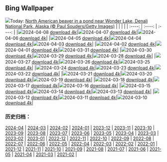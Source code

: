 ## Bing Wallpaper
![](https://global.bing.com/th?id=OHR.BeaverDenali_EN-CA6851108390_UHD.jpg&w=1000)Today: [North American beaver in a pond near Wonder Lake, Denali National Park, Alaska (© Paul Souders/Getty Images)](https://global.bing.com/th?id=OHR.BeaverDenali_EN-CA6851108390_UHD.jpg)
|      |      |      |
| :----: | :----: | :----: |
|![](https://global.bing.com/th?id=OHR.BeaverDenali_EN-CA6851108390_UHD.jpg&pid=hp&w=384&h=216&rs=1&c=4)2024-04-08 [download 4k](https://global.bing.com/th?id=OHR.BeaverDenali_EN-CA6851108390_UHD.jpg)|![](https://global.bing.com/th?id=OHR.JapanHimeji_EN-CA9913265473_UHD.jpg&pid=hp&w=384&h=216&rs=1&c=4)2024-04-07 [download 4k](https://global.bing.com/th?id=OHR.JapanHimeji_EN-CA9913265473_UHD.jpg)|![](https://global.bing.com/th?id=OHR.BahamasSpace_EN-CA5271585501_UHD.jpg&pid=hp&w=384&h=216&rs=1&c=4)2024-04-06 [download 4k](https://global.bing.com/th?id=OHR.BahamasSpace_EN-CA5271585501_UHD.jpg)|
|![](https://global.bing.com/th?id=OHR.AntelopeBotswana_EN-CA1764175316_UHD.jpg&pid=hp&w=384&h=216&rs=1&c=4)2024-04-05 [download 4k](https://global.bing.com/th?id=OHR.AntelopeBotswana_EN-CA1764175316_UHD.jpg)|![](https://global.bing.com/th?id=OHR.PacificRimNationalPark_EN-CA1275623465_UHD.jpg&pid=hp&w=384&h=216&rs=1&c=4)2024-04-04 [download 4k](https://global.bing.com/th?id=OHR.PacificRimNationalPark_EN-CA1275623465_UHD.jpg)|![](https://global.bing.com/th?id=OHR.JutlandSpring_EN-CA0874464539_UHD.jpg&pid=hp&w=384&h=216&rs=1&c=4)2024-04-03 [download 4k](https://global.bing.com/th?id=OHR.JutlandSpring_EN-CA0874464539_UHD.jpg)|
|![](https://global.bing.com/th?id=OHR.PalazzoFarnese_EN-CA0548986466_UHD.jpg&pid=hp&w=384&h=216&rs=1&c=4)2024-04-02 [download 4k](https://global.bing.com/th?id=OHR.PalazzoFarnese_EN-CA0548986466_UHD.jpg)|![](https://global.bing.com/th?id=OHR.HungarianEggs_EN-CA7704543588_UHD.jpg&pid=hp&w=384&h=216&rs=1&c=4)2024-04-01 [download 4k](https://global.bing.com/th?id=OHR.HungarianEggs_EN-CA7704543588_UHD.jpg)|![](https://global.bing.com/th?id=OHR.SleepySloth_EN-CA8767906433_UHD.jpg&pid=hp&w=384&h=216&rs=1&c=4)2024-03-31 [download 4k](https://global.bing.com/th?id=OHR.SleepySloth_EN-CA8767906433_UHD.jpg)|
|![](https://global.bing.com/th?id=OHR.SouthStackLight_EN-CA7056549595_UHD.jpg&pid=hp&w=384&h=216&rs=1&c=4)2024-03-30 [download 4k](https://global.bing.com/th?id=OHR.SouthStackLight_EN-CA7056549595_UHD.jpg)|![](https://global.bing.com/th?id=OHR.ShanghaiBlossoms_EN-CA6737374745_UHD.jpg&pid=hp&w=384&h=216&rs=1&c=4)2024-03-29 [download 4k](https://global.bing.com/th?id=OHR.ShanghaiBlossoms_EN-CA6737374745_UHD.jpg)|![](https://global.bing.com/th?id=OHR.TeatroColon_EN-CA3441577861_UHD.jpg&pid=hp&w=384&h=216&rs=1&c=4)2024-03-28 [download 4k](https://global.bing.com/th?id=OHR.TeatroColon_EN-CA3441577861_UHD.jpg)|
|![](https://global.bing.com/th?id=OHR.HangRaiVietnam_EN-CA5331953765_UHD.jpg&pid=hp&w=384&h=216&rs=1&c=4)2024-03-27 [download 4k](https://global.bing.com/th?id=OHR.HangRaiVietnam_EN-CA5331953765_UHD.jpg)|![](https://global.bing.com/th?id=OHR.ColorfulHoli_EN-CA4586969756_UHD.jpg&pid=hp&w=384&h=216&rs=1&c=4)2024-03-26 [download 4k](https://global.bing.com/th?id=OHR.ColorfulHoli_EN-CA4586969756_UHD.jpg)|![](https://global.bing.com/th?id=OHR.WhiteEyes_EN-CA4348567130_UHD.jpg&pid=hp&w=384&h=216&rs=1&c=4)2024-03-25 [download 4k](https://global.bing.com/th?id=OHR.WhiteEyes_EN-CA4348567130_UHD.jpg)|
|![](https://global.bing.com/th?id=OHR.AmazonClouds_EN-CA3850474208_UHD.jpg&pid=hp&w=384&h=216&rs=1&c=4)2024-03-24 [download 4k](https://global.bing.com/th?id=OHR.AmazonClouds_EN-CA3850474208_UHD.jpg)|![](https://global.bing.com/th?id=OHR.WaikatoWater_EN-CA3565028886_UHD.jpg&pid=hp&w=384&h=216&rs=1&c=4)2024-03-23 [download 4k](https://global.bing.com/th?id=OHR.WaikatoWater_EN-CA3565028886_UHD.jpg)|![](https://global.bing.com/th?id=OHR.BwindiNationalForest_EN-CA3766951907_UHD.jpg&pid=hp&w=384&h=216&rs=1&c=4)2024-03-22 [download 4k](https://global.bing.com/th?id=OHR.BwindiNationalForest_EN-CA3766951907_UHD.jpg)|
|![](https://global.bing.com/th?id=OHR.SpringCaveDale_EN-CA2754665353_UHD.jpg&pid=hp&w=384&h=216&rs=1&c=4)2024-03-21 [download 4k](https://global.bing.com/th?id=OHR.SpringCaveDale_EN-CA2754665353_UHD.jpg)|![](https://global.bing.com/th?id=OHR.SpringFrog_EN-CA2338821027_UHD.jpg&pid=hp&w=384&h=216&rs=1&c=4)2024-03-20 [download 4k](https://global.bing.com/th?id=OHR.SpringFrog_EN-CA2338821027_UHD.jpg)|![](https://global.bing.com/th?id=OHR.ElephantRock_EN-CA1969254350_UHD.jpg&pid=hp&w=384&h=216&rs=1&c=4)2024-03-19 [download 4k](https://global.bing.com/th?id=OHR.ElephantRock_EN-CA1969254350_UHD.jpg)|
|![](https://global.bing.com/th?id=OHR.StFiniansBay_EN-CA8128380530_UHD.jpg&pid=hp&w=384&h=216&rs=1&c=4)2024-03-18 [download 4k](https://global.bing.com/th?id=OHR.StFiniansBay_EN-CA8128380530_UHD.jpg)|![](https://global.bing.com/th?id=OHR.BambooPanda_EN-CA7469688452_UHD.jpg&pid=hp&w=384&h=216&rs=1&c=4)2024-03-17 [download 4k](https://global.bing.com/th?id=OHR.BambooPanda_EN-CA7469688452_UHD.jpg)|![](https://global.bing.com/th?id=OHR.TulipAbbotsford_EN-CA8463194179_UHD.jpg&pid=hp&w=384&h=216&rs=1&c=4)2024-03-16 [download 4k](https://global.bing.com/th?id=OHR.TulipAbbotsford_EN-CA8463194179_UHD.jpg)|
|![](https://global.bing.com/th?id=OHR.AyutthayaTree_EN-CA7341157054_UHD.jpg&pid=hp&w=384&h=216&rs=1&c=4)2024-03-15 [download 4k](https://global.bing.com/th?id=OHR.AyutthayaTree_EN-CA7341157054_UHD.jpg)|![](https://global.bing.com/th?id=OHR.MagadiFlamingos_EN-CA6539676228_UHD.jpg&pid=hp&w=384&h=216&rs=1&c=4)2024-03-14 [download 4k](https://global.bing.com/th?id=OHR.MagadiFlamingos_EN-CA6539676228_UHD.jpg)|![](https://global.bing.com/th?id=OHR.BryceSnow_EN-CA5813093812_UHD.jpg&pid=hp&w=384&h=216&rs=1&c=4)2024-03-13 [download 4k](https://global.bing.com/th?id=OHR.BryceSnow_EN-CA5813093812_UHD.jpg)|
|![](https://global.bing.com/th?id=OHR.SleepyKoala_EN-CA5375269205_UHD.jpg&pid=hp&w=384&h=216&rs=1&c=4)2024-03-12 [download 4k](https://global.bing.com/th?id=OHR.SleepyKoala_EN-CA5375269205_UHD.jpg)|![](https://global.bing.com/th?id=OHR.BeaumontClock_EN-CA5068787864_UHD.jpg&pid=hp&w=384&h=216&rs=1&c=4)2024-03-11 [download 4k](https://global.bing.com/th?id=OHR.BeaumontClock_EN-CA5068787864_UHD.jpg)|![](https://global.bing.com/th?id=OHR.BistiBlue_EN-CA4421892310_UHD.jpg&pid=hp&w=384&h=216&rs=1&c=4)2024-03-10 [download 4k](https://global.bing.com/th?id=OHR.BistiBlue_EN-CA4421892310_UHD.jpg)|

### 历史归档：
[2024-04](https://github.com/niumoo/bing-wallpaper/tree/main/picture/2024-04/) | [2024-03](https://github.com/niumoo/bing-wallpaper/tree/main/picture/2024-03/) | [2024-02](https://github.com/niumoo/bing-wallpaper/tree/main/picture/2024-02/) | [2024-01](https://github.com/niumoo/bing-wallpaper/tree/main/picture/2024-01/) | [2023-12](https://github.com/niumoo/bing-wallpaper/tree/main/picture/2023-12/) | [2023-11](https://github.com/niumoo/bing-wallpaper/tree/main/picture/2023-11/) | [2023-10](https://github.com/niumoo/bing-wallpaper/tree/main/picture/2023-10/) | [2023-09](https://github.com/niumoo/bing-wallpaper/tree/main/picture/2023-09/) | 
[2023-08](https://github.com/niumoo/bing-wallpaper/tree/main/picture/2023-08/) | [2023-07](https://github.com/niumoo/bing-wallpaper/tree/main/picture/2023-07/) | [2023-06](https://github.com/niumoo/bing-wallpaper/tree/main/picture/2023-06/) | [2023-05](https://github.com/niumoo/bing-wallpaper/tree/main/picture/2023-05/) | [2023-04](https://github.com/niumoo/bing-wallpaper/tree/main/picture/2023-04/) | [2023-03](https://github.com/niumoo/bing-wallpaper/tree/main/picture/2023-03/) | [2023-02](https://github.com/niumoo/bing-wallpaper/tree/main/picture/2023-02/) | [2023-01](https://github.com/niumoo/bing-wallpaper/tree/main/picture/2023-01/) | 
[2022-12](https://github.com/niumoo/bing-wallpaper/tree/main/picture/2022-12/) | [2022-11](https://github.com/niumoo/bing-wallpaper/tree/main/picture/2022-11/) | [2022-10](https://github.com/niumoo/bing-wallpaper/tree/main/picture/2022-10/) | [2022-09](https://github.com/niumoo/bing-wallpaper/tree/main/picture/2022-09/) | [2022-08](https://github.com/niumoo/bing-wallpaper/tree/main/picture/2022-08/) | [2022-07](https://github.com/niumoo/bing-wallpaper/tree/main/picture/2022-07/) | [2022-06](https://github.com/niumoo/bing-wallpaper/tree/main/picture/2022-06/) | [2022-05](https://github.com/niumoo/bing-wallpaper/tree/main/picture/2022-05/) | 
[2022-04](https://github.com/niumoo/bing-wallpaper/tree/main/picture/2022-04/) | [2022-03](https://github.com/niumoo/bing-wallpaper/tree/main/picture/2022-03/) | [2022-02](https://github.com/niumoo/bing-wallpaper/tree/main/picture/2022-02/) | [2022-01](https://github.com/niumoo/bing-wallpaper/tree/main/picture/2022-01/) | [2021-12](https://github.com/niumoo/bing-wallpaper/tree/main/picture/2021-12/) | [2021-11](https://github.com/niumoo/bing-wallpaper/tree/main/picture/2021-11/) | [2021-10](https://github.com/niumoo/bing-wallpaper/tree/main/picture/2021-10/) | [2021-09](https://github.com/niumoo/bing-wallpaper/tree/main/picture/2021-09/) | 
[2021-08](https://github.com/niumoo/bing-wallpaper/tree/main/picture/2021-08/) | [2021-07](https://github.com/niumoo/bing-wallpaper/tree/main/picture/2021-07/) | [2021-06](https://github.com/niumoo/bing-wallpaper/tree/main/picture/2021-06/) | [2021-05](https://github.com/niumoo/bing-wallpaper/tree/main/picture/2021-05/) | [2021-04](https://github.com/niumoo/bing-wallpaper/tree/main/picture/2021-04/) | [2021-03](https://github.com/niumoo/bing-wallpaper/tree/main/picture/2021-03/) | [2021-02](https://github.com/niumoo/bing-wallpaper/tree/main/picture/2021-02/) | 